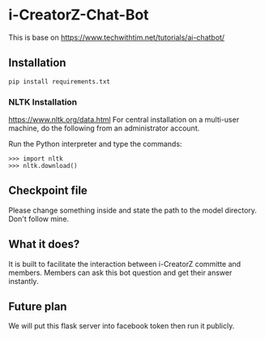 # i-CreatorZ-Chat-Bot
This is base on https://www.techwithtim.net/tutorials/ai-chatbot/ 

## Installation
```
pip install requirements.txt
```

### NLTK Installation
https://www.nltk.org/data.html
For central installation on a multi-user machine, do the following from an administrator account.

Run the Python interpreter and type the commands:
```
>>> import nltk
>>> nltk.download()
```
## Checkpoint file
Please change something inside and state the path to the model directory. Don't follow mine.

## What it does?
It is built to facilitate the interaction between i-CreatorZ committe and members. 
Members can ask this bot question and get their answer instantly.

## Future plan
We will put this flask server into facebook token then run it publicly.

